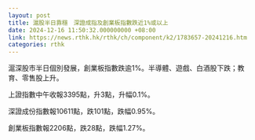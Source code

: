 ```yaml
---
layout: post
title: 滬股半日靠穩　深證成指及創業板指數跌近1%或以上
date: 2024-12-16 11:50:32.000000000 +08:00
link: https://news.rthk.hk/rthk/ch/component/k2/1783657-20241216.htm
categories: rthk
---
```


滬深股市半日個別發展，創業板指數跌逾1%。半導體、遊戲、白酒股下跌；教育、零售股上升。

上證指數中午收報3395點，升3點，升幅0.1%。

深證成份指數報10611點，跌101點，跌幅0.95%。

創業板指數報2206點，跌28點，跌幅1.27%。
